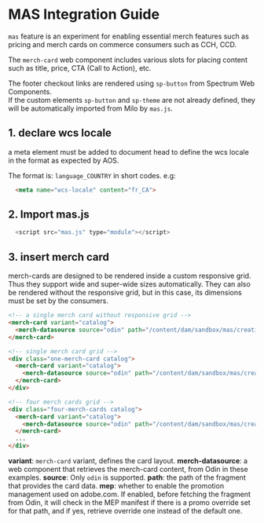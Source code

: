 # MAS Integration Guide

`mas` feature is an experiment for enabling essential merch features such as pricing and merch cards on commerce consumers such as CCH, CCD.

The `merch-card` web component includes various slots for placing content such as title, price, CTA (Call to Action), etc.<br>

The footer checkout links are rendered using `sp-button` from Spectrum Web Components.<br>
If the custom elements `sp-button` and `sp-theme` are not already defined, they will be automatically imported from Milo by `mas.js`.


## 1. declare wcs locale ##
a meta element must be added to document head to define the wcs locale in the format as expected by AOS.

The format is: `language_COUNTRY` in short codes.
e.g:

```html
  <meta name="wcs-locale" content="fr_CA">
```

## 2. Import mas.js ##

```javascript
  <script src="mas.js" type="module"></script>
```

## 3. insert merch card ##
merch-cards are designed to be rendered inside a custom responsive grid. Thus they support wide and super-wide sizes automatically.
They can also be rendered without the responsive grid, but in this case, its dimensions must be set by the consumers.

```html
<!-- a single merch card without responsive grid -->
<merch-card variant="catalog">
  <merch-datasource source="odin" path="/content/dam/sandbox/mas/creative-cloud" mep></merch-datasource>
</merch-card>

<!-- single merch card grid -->
<div class="one-merch-card catalog">
  <merch-card variant="catalog">
    <merch-datasource source="odin" path="/content/dam/sandbox/mas/creative-cloud"></merch-datasource>
  </merch-card>
</div>

<!-- four merch cards grid -->
<div class="four-merch-cards catalog">
  <merch-card variant="catalog">
    <merch-datasource source="odin" path="/content/dam/sandbox/mas/creative-cloud"></merch-datasource>
  </merch-card>
  ...
</div>

```

**variant**: `merch-card` variant, defines the card layout.
**merch-datasource**: a web component that retrieves the merch-card content, from Odin in these examples.
**source**: Only `odin` is supported.
**path**: the path of the fragment that provides the card data.
**mep**: whether to enable the promotion management used on adobe.com.  If enabled, before fetching the fragment from Odin, it will check in the MEP manifest if there is a promo override set for that path, and if yes, retrieve override one instead of the default one.
